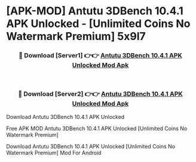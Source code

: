 # [APK-MOD] Antutu 3DBench 10.4.1 APK Unlocked - [Unlimited Coins No Watermark Premium] 5x9l7



<div align="center">
<h3>🔴 Download [Server1] 👉👉 <a href="https://momento.my/?title=Antutu_3DBench_10.4.1_APK_Unlocked">Antutu 3DBench 10.4.1 APK Unlocked Mod Apk</a></h3><br>

<h3>🔴 Download [Server2] 👉👉 <a href="https://momento.my/?title=Antutu_3DBench_10.4.1_APK_Unlocked">Antutu 3DBench 10.4.1 APK Unlocked Mod Apk</a></h3>
</div>



Download Antutu 3DBench 10.4.1 APK Unlocked 

Free APK MOD Antutu 3DBench 10.4.1 APK Unlocked [Unlimited Coins No Watermark Premium]

Download Antutu 3DBench 10.4.1 APK Unlocked [Unlimited Coins No Watermark Premium] Mod For Android

